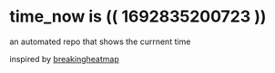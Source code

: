 # time_now is (( 1692835200723 ))

an automated repo that shows the currnent time

inspired by [breakingheatmap](https://github.com/breakingheatmap/breakingheatmap)